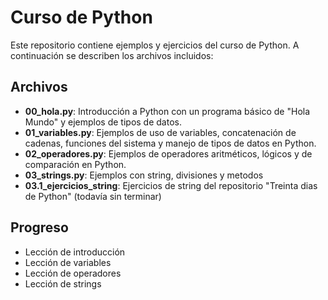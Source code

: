 # Curso de Python

Este repositorio contiene ejemplos y ejercicios del curso de Python. A continuación se describen los archivos incluidos:

## Archivos

- **00_hola.py**: Introducción a Python con un programa básico de "Hola Mundo" y ejemplos de tipos de datos.
- **01_variables.py**: Ejemplos de uso de variables, concatenación de cadenas, funciones del sistema y manejo de tipos de datos en Python.
- **02_operadores.py**: Ejemplos de operadores aritméticos, lógicos y de comparación en Python.
- **03_strings.py**: Ejemplos con string, divisiones y metodos
- **03.1_ejercicios_string**: Ejercicios de string del repositorio "Treinta dias de Python" (todavía sin terminar)

## Progreso

- Lección de introducción
- Lección de variables
- Lección de operadores
- Lección de strings